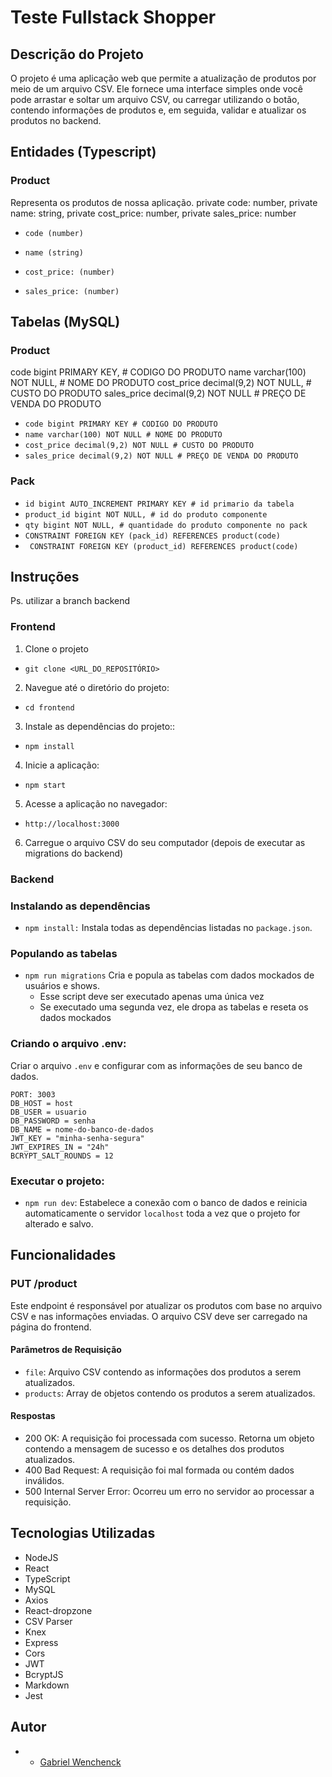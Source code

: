 # Teste Fullstack Shopper

## Descrição do Projeto

O projeto é uma aplicação web que permite a atualização de produtos por meio de um arquivo CSV. Ele fornece uma interface simples onde você pode arrastar e soltar um arquivo CSV, ou carregar utilizando o botão, contendo informações de produtos e, em seguida, validar e atualizar os produtos no backend.


## Entidades (Typescript)

### Product 

Representa os produtos de nossa aplicação.
 private code: number,
    private name: string,
    private cost_price: number,
    private sales_price: number

- `code (number)`

- `name (string)`

- `cost_price: (number) `

- `sales_price: (number)`


## Tabelas (MySQL)

### Product

code bigint PRIMARY KEY, # CODIGO DO PRODUTO 
	name varchar(100) NOT NULL, # NOME DO PRODUTO
	cost_price decimal(9,2) NOT NULL, # CUSTO DO PRODUTO
	sales_price decimal(9,2) NOT NULL # PREÇO DE VENDA DO PRODUTO

- `code bigint PRIMARY KEY # CODIGO DO PRODUTO`
- `name varchar(100) NOT NULL # NOME DO PRODUTO`
- `cost_price decimal(9,2) NOT NULL # CUSTO DO PRODUTO`
- `sales_price decimal(9,2) NOT NULL # PREÇO DE VENDA DO PRODUTO`


### Pack

- `id bigint AUTO_INCREMENT PRIMARY KEY # id primario da tabela`
- `product_id bigint NOT NULL, # id do produto componente`
- `qty bigint NOT NULL, # quantidade do produto componente no pack`
- `CONSTRAINT FOREIGN KEY (pack_id) REFERENCES product(code)`
- ` CONSTRAINT FOREIGN KEY (product_id) REFERENCES product(code)`


## Instruções

Ps. utilizar a branch backend

### Frontend

1. Clone o projeto
- `git clone <URL_DO_REPOSITÓRIO>`
 
2. Navegue até o diretório do projeto:
- `cd frontend`

3. Instale as dependências do projeto::
- `npm install`

4. Inicie a aplicação:
- `npm start`

5. Acesse a aplicação no navegador:
- `http://localhost:3000`

6. Carregue o arquivo CSV do seu computador (depois de executar as migrations do backend)

### Backend

### Instalando as dependências

- `npm install:`
  Instala todas as dependências listadas no `package.json`.

### Populando as tabelas

- `npm run migrations`
  Cria e popula as tabelas com dados mockados de usuários e shows.
  - Esse script deve ser executado apenas uma única vez
  - Se executado uma segunda vez, ele dropa as tabelas e reseta os dados mockados

### Criando o arquivo .env:

Criar o arquivo `.env` e configurar com as informações de seu banco de dados.

```
PORT: 3003
DB_HOST = host
DB_USER = usuario
DB_PASSWORD = senha
DB_NAME = nome-do-banco-de-dados
JWT_KEY = "minha-senha-segura"
JWT_EXPIRES_IN = "24h"
BCRYPT_SALT_ROUNDS = 12
```

### Executar o projeto:

- `npm run dev`:
  Estabelece a conexão com o banco de dados e reinicia automaticamente o servidor `localhost` toda a vez que o projeto for alterado e salvo.
  

## Funcionalidades

### PUT /product

Este endpoint é responsável por atualizar os produtos com base no arquivo CSV e nas informações enviadas. O arquivo CSV deve ser carregado na página do frontend.

#### Parâmetros de Requisição

- `file`: Arquivo CSV contendo as informações dos produtos a serem atualizados.
- `products`: Array de objetos contendo os produtos a serem atualizados.

#### Respostas

- 200 OK: A requisição foi processada com sucesso. Retorna um objeto contendo a mensagem de sucesso e os detalhes dos produtos atualizados.
- 400 Bad Request: A requisição foi mal formada ou contém dados inválidos.
- 500 Internal Server Error: Ocorreu um erro no servidor ao processar a requisição.

## Tecnologias Utilizadas

- NodeJS
- React
- TypeScript
- MySQL
- Axios
- React-dropzone
- CSV Parser
- Knex
- Express
- Cors
- JWT
- BcryptJS
- Markdown
- Jest

## Autor

- - [Gabriel Wenchenck](https://github.com/gabrielwenchenck)

